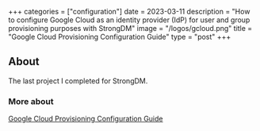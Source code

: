 +++
categories = ["configuration"]
date = 2023-03-11
description = "How to configure Google Cloud as an identity provider (IdP) for user and group provisioning purposes with StrongDM"
image = "/logos/gcloud.png"
title = "Google Cloud Provisioning Configuration Guide"
type = "post"
+++

## About
The last project I completed for StrongDM.

### More about

[Google Cloud Provisioning Configuration Guide](/images/portfolio/Google-Cloud-Provisioning-Configuration-Guide.pdf)